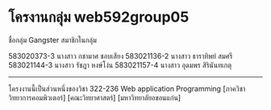 # โครงานกลุ่ม web592group05

ชื่อกลุ่ม Gangster
สมาชิกในกลุ่ม

583020373-3 นางสาว กชามาศ ชอบเสียง
583021136-2 นางสาว ธาราทิพย์ สมศรี
583021144-3 นางสาว รัชฎา หงษ์โง่น
583021157-4 นางสาว อุดมพร สิรินันทเกตุ

<hr>
โครงงานนี้เป็นส่วนหนึ่งของวิชา 322-236 Web application Programming
[ภาควิชาวิทยาการคอมพิวเตอร์]
[คณะวิทยาศาสตร์]
[มหาวิทยาลัยอขอนแก่น]
